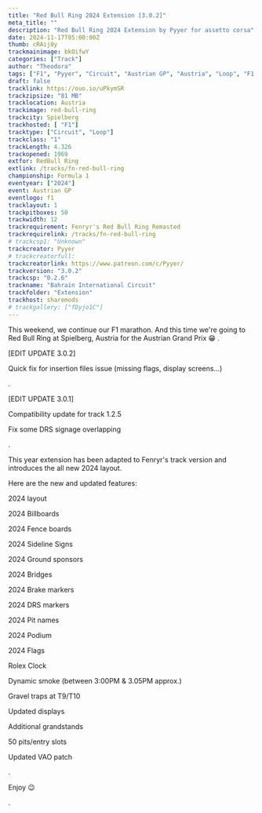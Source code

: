 ```yaml
---
title: "Red Bull Ring 2024 Extension [3.0.2]"
meta_title: ""
description: "Red Bull Ring 2024 Extension by Pyyer for assetto corsa"
date: 2024-11-17T05:00:00Z
thumb: cRAij8y
trackmainimage: bkOifwY
categories: ["Track"]
author: "Theodora"
tags: ["F1", "Pyyer", "Circuit", "Austrian GP", "Austria", "Loop", "F1 2024", "2024"]
draft: false
tracklink: https://ouo.io/uPkymSR
trackzipsize: "81 MB"
tracklocation: Austria
trackimage: red-bull-ring
trackcity: Spielberg
trackhosted: [ "F1"]
tracktype: ["Circuit", "Loop"]
trackclass: "1" 
trackLength: 4.326
trackopened: 1969
extfor: RedBull Ring
extlink: /tracks/fn-red-bull-ring
championship: Formula 1
eventyear: ["2024"]
event: Austrian GP
eventlogo: f1
tracklayout: 1
trackpitboxes: 50
trackwidth: 12
trackrequirement: Fenryr's Red Bull Ring Remasted
trackrequirelink: /tracks/fn-red-bull-ring
# trackcsp1: "Unknown"
trackcreator: Pyyer
# trackcreatorfull: 
trackcreatorlink: https://www.patreon.com/c/Pyyer/
trackversion: "3.0.2"
trackcsp: "0.2.6"
trackname: "Bahrain International Circuit"
trackfolder: "Extension"
trackhost: sharemods
# trackgallery: ["fDyjo1C"]
---
```


This weekend, we continue our F1 marathon. And this time we're going to Red Bull Ring at Spielberg, Austria for the Austrian Grand Prix 😁
.

[EDIT UPDATE 3.0.2]

Quick fix for insertion files issue (missing flags, display screens...)

.

[EDIT UPDATE 3.0.1]

Compatibility update for track 1.2.5

Fix some DRS signage overlapping

.

This year extension has been adapted to Fenryr's track version and introduces the all new 2024 layout.

Here are the new and updated features:

2024 layout

2024 Billboards

2024 Fence boards

2024 Sideline Signs

2024 Ground sponsors

2024 Bridges

2024 Brake markers

2024 DRS markers

2024 Pit names

2024 Podium

2024 Flags

Rolex Clock

Dynamic smoke (between 3:00PM & 3.05PM approx.)

Gravel traps at T9/T10

Updated displays

Additional grandstands

50 pits/entry slots

Updated VAO patch

.

Enjoy 😉

.